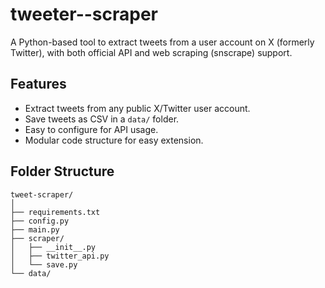 # tweeter--scraper
A Python-based tool to extract tweets from a user account on X (formerly Twitter), with both official API and web scraping (snscrape) support.
## Features

- Extract tweets from any public X/Twitter user account.
- Save tweets as CSV in a `data/` folder.
- Easy to configure for API  usage.
- Modular code structure for easy extension.


## Folder Structure

```
tweet-scraper/
│
├── requirements.txt
├── config.py
├── main.py
├── scraper/
│   ├── __init__.py
│   ├── twitter_api.py
│   └── save.py
└── data/
```
